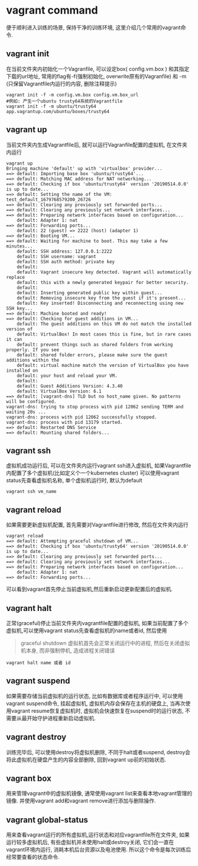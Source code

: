 # vagrant command

便于顺利进入训练的场景, 保持干净的训练环境, 这里介绍几个常用的vagrant命令.

## vagrant init

在当前文件夹内初始化一个Vagranfile,  可以设定box( config.vm.box ) 和其指定下载的url地址, 常用的flag有-f(强制初始化, overwrite原有的Vagranfile) 和 -m (只保留Vagrantfile内运行的内容, 删除注释提示)&#x20;

```
vagrant init -f -m config.vm.box config.vm.box_url
#例如: 产生一个ubuntu trusty64系统的Vagrantfile
vagrant init -f -m ubuntu/trusty64 app.vagrantup.com/ubuntu/boxes/trusty64
```

## vagrant up&#x20;

当前文件夹内生成Vagrantfile后, 就可以运行Vagranfile配置的虚拟机, 在文件夹内运行

```
vagrant up                                                                 
Bringing machine 'default' up with 'virtualbox' provider...
==> default: Importing base box 'ubuntu/trusty64'...
==> default: Matching MAC address for NAT networking...
==> default: Checking if box 'ubuntu/trusty64' version '20190514.0.0' is up to date...
==> default: Setting the name of the VM: test_default_1679768579200_26726
==> default: Clearing any previously set forwarded ports...
==> default: Clearing any previously set network interfaces...
==> default: Preparing network interfaces based on configuration...
    default: Adapter 1: nat
==> default: Forwarding ports...
    default: 22 (guest) => 2222 (host) (adapter 1)
==> default: Booting VM...
==> default: Waiting for machine to boot. This may take a few minutes...
    default: SSH address: 127.0.0.1:2222
    default: SSH username: vagrant
    default: SSH auth method: private key
    default: 
    default: Vagrant insecure key detected. Vagrant will automatically replace
    default: this with a newly generated keypair for better security.
    default: 
    default: Inserting generated public key within guest...
    default: Removing insecure key from the guest if it's present...
    default: Key inserted! Disconnecting and reconnecting using new SSH key...
==> default: Machine booted and ready!
==> default: Checking for guest additions in VM...
    default: The guest additions on this VM do not match the installed version of
    default: VirtualBox! In most cases this is fine, but in rare cases it can
    default: prevent things such as shared folders from working properly. If you see
    default: shared folder errors, please make sure the guest additions within the
    default: virtual machine match the version of VirtualBox you have installed on
    default: your host and reload your VM.
    default: 
    default: Guest Additions Version: 4.3.40
    default: VirtualBox Version: 6.1
==> default: [vagrant-dns] TLD but no host_name given. No patterns will be configured.
vagrant-dns: trying to stop process with pid 12062 sending TERM and waiting 20s ...
vagrant-dns: process with pid 12062 successfully stopped.
vagrant-dns: process with pid 13179 started.
==> default: Restarted DNS Service
==> default: Mounting shared folders...
```

## vagrant ssh

虚拟机成功运行后, 可以在文件夹内运行vagrant ssh进入虚拟机, 如果Vagrantfile内配置了多个虚拟机(比如定义个一个kubernetes cluster) 可以使用vagrant status先查看虚拟机名称, 单个虚拟机运行时, 默认为default

```
vagrant ssh vm_name
```

## vagrant reload

如果需要更新虚拟机配置, 首先需要对Vagrantfile进行修改, 然后在文件夹内运行

```
vagrant reload
==> default: Attempting graceful shutdown of VM...
==> default: Checking if box 'ubuntu/trusty64' version '20190514.0.0' is up to date...
==> default: Clearing any previously set forwarded ports...
==> default: Clearing any previously set network interfaces...
==> default: Preparing network interfaces based on configuration...
    default: Adapter 1: nat
==> default: Forwarding ports...
```

可以看到vagrant首先停止当前虚拟机,然后重新启动更新配置后的虚拟机.

## vagrant halt

正常(graceful)停止当前文件夹内vagrantfile配置的虚拟机, 如果当前配置了多个虚拟机,可以使用vagrant status先查看虚拟机的name或者id, 然后使用

> graceful shutdown 虚拟机首先会正常关闭运行中的进程, 然后在关闭虚拟机本身, 而非强制停机, 造成进程关闭错误

```
vagrant halt name 或者 id 
```

## vagrant suspend

如果需要存储当前虚拟机的运行状态, 比如有数据库或者程序运行中, 可以使用vagrant suspend命令, 挂起虚拟机, 虚拟机内存会保存在主机的硬盘上, 当再次使用vagrant resume恢复虚拟机时, 虚拟机会快速恢复在suspend时的运行状态, 不需要从最开始守护进程重新启动虚拟机.&#x20;

## vagrant destroy

训练完毕后, 可以使用destroy将虚拟机删除, 不同于halt或者suspend, destroy会将此虚拟机在硬盘产生的内容全部删除, 回到vagrant up前的初始状态.&#x20;

## vagrant box

用来管理vagrant中的虚拟机镜像, 通常使用vagrant list来查看本地vagrant管理的镜像. 并使用vagrant add和vagrant remove进行添加与删除操作.

## vagrant global-status

用来查看vagrant运行的所有虚拟机,运行状态和对应vagrantfile所在文件夹, 如果运行较多虚拟机后, 有些虚拟机并未使用halt或destroy关闭, 它们会一直在vagrant环境内运行, 消耗本机后台资源以及电池使用. 所以这个命令是每次训练后经常要查看的状态命令.

